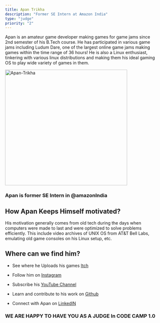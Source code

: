```yaml
---
title: Apan Trikha
description: "Former SE Intern at Amazon India"
type: "judge"
priority: "2"
---
```


Apan is an amateur game developer making games for game jams since 2nd semester of his B.Tech course. He has participated in various game jams including Ludum Dare, one of the largest online game jams making games within the time range of 36 hours! He is also a Linux enthusiast, tinkering with various linux distributions and making them his ideal gaming OS to play wide variety of games in them.

<p Align="left">
<img src="https://media-exp1.licdn.com/dms/image/C5103AQEMYsCZ_d6JJw/profile-displayphoto-shrink_800_800/0?e=1599696000&v=beta&t=noWg9ku-I_Oot80Pm5aYuQKuMxZNjL9u6uwmQA6KncY" alt="Apan-Trikha" height="380" width="400"  />
</p>

### Apan is former SE Intern in **@amazonIndia**

## How Apan Keeps Himself motivated?

His motivation generally comes from old tech during the days when computers were made to last and were optimized to solve problems efficiently.
This include video archives of UNIX OS from AT&T Bell Labs, emulating old game consoles on his Linux setup, etc.

## Where can we find him? 

- See where he Uploads his games [Itch](https://pixeltrik.itch.io/)

- Follow him on [Instagram](https://www.instagram.com/pixeltrik07/)

- Subscribe his [YouTube Channel](https://www.youtube.com/channel/UCcG-iuhKrJNsIwpGt4fJUtA)

- Learn and contribute to his work on [Github](https://github.com/triko88)

- Connect with Apan on [LinkedIN](https://in.linkedin.com/in/apan-trikha-92737b159)


### WE ARE HAPPY TO HAVE YOU AS A JUDGE In CODE CAMP 1.0 
